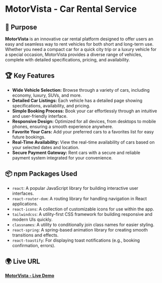 # **MotorVista - Car Rental Service**

## 🚗 **Purpose**

**MotorVista** is an innovative car rental platform designed to offer users an easy and seamless way to rent vehicles for both short and long-term use. Whether you need a compact car for a quick city trip or a luxury vehicle for a special occasion, MotorVista provides a diverse range of vehicles, complete with detailed specifications, pricing, and availability.

## 🏆 **Key Features**

- **Wide Vehicle Selection:** Browse through a variety of cars, including economy, luxury, SUVs, and more.
- **Detailed Car Listings:** Each vehicle has a detailed page showing specifications, availability, and pricing.
- **Simple Booking Process:** Book your car effortlessly through an intuitive and user-friendly interface.
- **Responsive Design:** Optimized for all devices, from desktops to mobile phones, ensuring a smooth experience anywhere.
- **Favorite Your Cars:** Add your preferred cars to a favorites list for easy future bookings.
- **Real-Time Availability:** View the real-time availability of cars based on your selected dates and location.
- **Secure Payment Gateway:** Rent cars with a secure and reliable payment system integrated for your convenience.

## 📦 **npm Packages Used**

- `react`: A popular JavaScript library for building interactive user interfaces.
- `react-router-dom`: A routing library for handling navigation in React applications.
- `react-icons`: A collection of customizable icons for use within the app.
- `tailwindcss`: A utility-first CSS framework for building responsive and modern UIs quickly.
- `classnames`: A utility to conditionally join class names for easier styling.
- `react-spring`: A spring-based animation library for creating smooth transitions and effects.
- `react-toastify`: For displaying toast notifications (e.g., booking confirmation, errors).

## 🌍 **Live URL**

[**MotorVista - Live Demo**](https://car-rent-195e4.web.app/)
